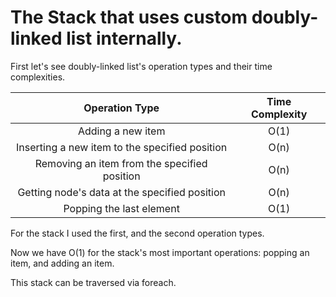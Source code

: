 # The Stack that uses custom doubly-linked list internally.

First let's see doubly-linked list's operation types and their time complexities.

| Operation Type | Time Complexity |
|:------------:|:-------------:|
| Adding a new item | O(1) |
| Inserting a new item to the specified position | O(n) |
| Removing an item from the specified position | O(n) |
| Getting node's data at the specified position | O(n) |
| Popping the last element | O(1) |

For the stack I used the first, and the second operation types.

Now we have O(1) for the stack's most important operations: popping an item, and adding an item.

This stack can be traversed via foreach.